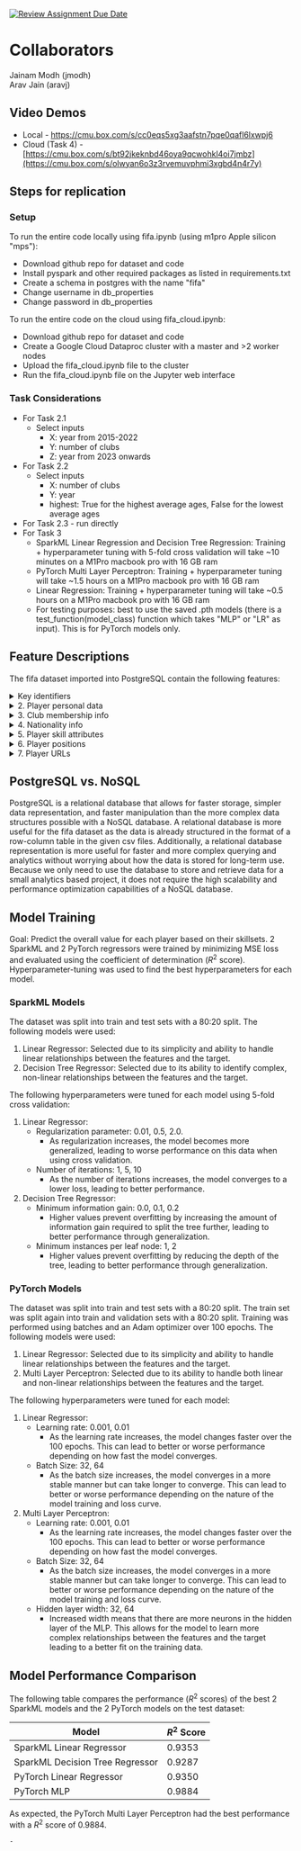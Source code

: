 [![Review Assignment Due Date](https://classroom.github.com/assets/deadline-readme-button-22041afd0340ce965d47ae6ef1cefeee28c7c493a6346c4f15d667ab976d596c.svg)](https://classroom.github.com/a/VuODydzp)

# Collaborators
Jainam Modh (jmodh)
<br>
Arav Jain (aravj)

## Video Demos
- Local - https://cmu.box.com/s/cc0eqs5xg3aafstn7pqe0qafl6lxwpj6
- Cloud (Task 4) - [https://cmu.box.com/s/bt92jkeknbd46oya9qcwohkl4oi7jmbz](https://cmu.box.com/s/olwyan6o3z3rvemuvphmi3xgbd4n4r7y)

## Steps for replication 
### Setup
To run the entire code locally using fifa.ipynb (using m1pro Apple silicon "mps"):
- Download github repo for dataset and code
- Install pyspark and other required packages as listed in requirements.txt
- Create a schema in postgres with the name "fifa"
- Change username in db_properties
- Change password in db_properties

To run the entire code on the cloud using fifa_cloud.ipynb:
- Download github repo for dataset and code
- Create a Google Cloud Dataproc cluster with a master and >2 worker nodes
- Upload the fifa_cloud.ipynb file to the cluster
- Run the fifa_cloud.ipynb file on the Jupyter web interface

### Task Considerations
- For Task 2.1
    - Select inputs 
        - X: year from 2015-2022
        - Y: number of clubs
        - Z: year from 2023 onwards
- For Task 2.2
    - Select inputs 
        - X: number of clubs 
        - Y: year
        - highest: True for the highest average ages, False for the lowest average ages
- For Task 2.3 - run directly
- For Task 3
    - SparkML Linear Regression and Decision Tree Regression: Training + hyperparameter tuning with 5-fold cross validation will take ~10 minutes on a M1Pro macbook pro with 16 GB ram
    - PyTorch Multi Layer Perceptron: Training + hyperparameter tuning will take ~1.5 hours on a M1Pro macbook pro with 16 GB ram
    - Linear Regression: Training + hyperparameter tuning will take ~0.5 hours on a M1Pro macbook pro with 16 GB ram
    - For testing purposes: best to use the saved .pth models (there is a test_function(model_class) function which takes "MLP" or "LR" as input). This is for PyTorch models only.

## Feature Descriptions
The fifa dataset imported into PostgreSQL contain the following features:
<details>
<summary>Key identifiers</summary>
    record_id (PRIMARY KEY),
    sofifa_id,
    year
</details>
<details>
<summary>2. Player personal data</summary>
    short_name, 
    long_name,
    player_positions,
    overall,
    potential,
    value_eur,
    wage_eur,
    age,
    dob,
    height_cm,
    weight_kg,
    gender
</details>
<details>
<summary>3. Club membership info</summary>
    club_team_id,
    club_name,
    league_name,
    league_level,
    club_position,
    club_jersey_number,
    club_loaned_from,
    club_joined,
    club_contract_valid_until
</details>
<details>
<summary>4. Nationality info</summary>
    nationality_id,
    nationality_name,
    nation_team_id,
    nation_position,
    nation_jersey_number
</details>
<details>
<summary>5. Player skill attributes</summary>
    preferred_foot,
    weak_foot,
    skill_moves,
    international_reputation,
    work_rate,
    body_type,
    real_face,
    release_clause_eur,
    player_tags,
    player_traits,
    pace,
    shooting,
    passing,
    dribbling,
    defending,
    physic,
    attacking_crossing,
    attacking_finishing,
    attacking_heading_accuracy,
    attacking_short_passing,
    attacking_volleys,
    skill_dribbling,
    skill_curve,
    skill_fk_accuracy,
    skill_long_accuracy,
    skill_ball_control,
    movement_acceleration,
    movement_sprint_speed,
    movement_agility,
    movement_reactions,
    movement_balance,
    power_shot_power,
    power_jumping,
    power_strength,
    power_long_shots,
    mentality_aggression,
    mentality_interceptions,
    mentality_vision,
    mentality_penalties,
    mentality_composure,
    defending_marking_awareness,
    defending_standing_tackle,
    defending_sliding_tackle,
    goalkeeping_diving,
    goalkeeping_handling,
    goalkeeping_positioning,
    goalkeeping_reflexes,
    goalkeeping_speed
</details> 
<details>
<summary>6. Player positions </summary>
    ls,
    st,
    rs,
    lw,
    lf,
    cf,
    rf,
    rw,
    lam,
    cam,
    ram,
    lm,
    lcm,
    cm,
    rcm,
    rm,
    lwb,
    ldm,
    cdm,
    rdm,
    rwb,
    lb,
    lcb,
    cb,
    rcb,
    rb,
    gk
</details>
<details>
<summary>7. Player URLs</summary>
    player_url,
    player_face_url,
    club_logo_url,
    club_flag_url,
    nation_logo_url,
    nation_flag_url
</details>

## PostgreSQL vs. NoSQL
PostgreSQL is a relational database that allows for faster storage, simpler data representation, and faster manipulation than the more complex data structures possible with a NoSQL database. A relational database is more useful for the fifa dataset as the data is already structured in the format of a row-column table in the given csv files. Additionally, a relational database representation is more useful for faster and more complex querying and analytics without worrying about how the data is stored for long-term use. Because we only need to use the database to store and retrieve data for a small analytics based project, it does not require the high scalability and performance optimization capabilities of a NoSQL database. 

## Model Training

Goal: Predict the overall value for each player based on their skillsets. 2 SparkML and 2 PyTorch regressors were trained by minimizing MSE loss and evaluated using the coefficient of determination ($R^2$ score). Hyperparameter-tuning was used to find the best hyperparameters for each model. 

### SparkML Models

The dataset was split into train and test sets with a 80:20 split. The following models were used:

1. Linear Regressor: Selected due to its simplicity and ability to handle linear relationships between the features and the target.
2. Decision Tree Regressor: Selected due to its ability to identify complex, non-linear relationships between the features and the target.

The following hyperparameters were tuned for each model using 5-fold cross validation:

1. Linear Regressor:
    - Regularization parameter: 0.01, 0.5, 2.0.
        - As regularization increases, the model becomes more generalized, leading to worse performance on this data when using cross validation.
    - Number of iterations: 1, 5, 10    
        - As the number of iterations increases, the model converges to a lower loss, leading to better performance.
2. Decision Tree Regressor:
    - Minimum information gain: 0.0, 0.1, 0.2
        - Higher values prevent overfitting by increasing the amount of information gain required to split the tree further, leading to better performance through generalization.
    - Minimum instances per leaf node: 1, 2
        - Higher values prevent overfitting by reducing the depth of the tree, leading to better performance through generalization.

### PyTorch Models

The dataset was split into train and test sets with a 80:20 split. The train set was split again into train and validation sets with a 80:20 split. Training was performed using batches and an Adam optimizer over 100 epochs. The following models were used: 

1. Linear Regressor: Selected due to its simplicity and ability to handle linear relationships between the features and the target.
2. Multi Layer Perceptron: Selected due to its ability to handle both linear and non-linear relationships between the features and the target.

The following hyperparameters were tuned for each model:

1. Linear Regressor:
    - Learning rate: 0.001, 0.01
        - As the learning rate increases, the model changes faster over the 100 epochs. This can lead to better or worse performance depending on how fast the model converges. 
    - Batch Size: 32, 64
        - As the batch size increases, the model converges in a more stable manner but can take longer to converge. This can lead to better or worse performance depending on the nature of the model training and loss curve. 
2. Multi Layer Perceptron:
    - Learning rate: 0.001, 0.01
        - As the learning rate increases, the model changes faster over the 100 epochs. This can lead to better or worse performance depending on how fast the model converges. 
    - Batch Size: 32, 64
        - As the batch size increases, the model converges in a more stable manner but can take longer to converge. This can lead to better or worse performance depending on the nature of the model training and loss curve. 
    - Hidden layer width: 32, 64
        - Increased width means that there are more neurons in the hidden layer of the MLP. This allows for the model to learn more complex relationships between the features and the target leading to a better fit on the training data.

## Model Performance Comparison

The following table compares the performance ($R^2$ scores) of the best 2 SparkML models and the 2 PyTorch models on the test dataset:

| Model | $R^2$ Score |
| --- | --- |
| SparkML Linear Regressor | 0.9353 |
| SparkML Decision Tree Regressor | 0.9287 |
| PyTorch Linear Regressor | 0.9350 |
| PyTorch MLP | 0.9884 |

As expected, the PyTorch Multi Layer Perceptron had the best performance with a $R^2$ score of 0.9884.











    - 
  
